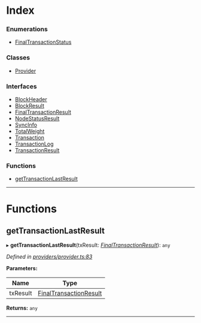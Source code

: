 

# Index

### Enumerations

* [FinalTransactionStatus](../enums/_providers_provider_.finaltransactionstatus.md)

### Classes

* [Provider](../classes/_providers_provider_.provider.md)

### Interfaces

* [BlockHeader](../interfaces/_providers_provider_.blockheader.md)
* [BlockResult](../interfaces/_providers_provider_.blockresult.md)
* [FinalTransactionResult](../interfaces/_providers_provider_.finaltransactionresult.md)
* [NodeStatusResult](../interfaces/_providers_provider_.nodestatusresult.md)
* [SyncInfo](../interfaces/_providers_provider_.syncinfo.md)
* [TotalWeight](../interfaces/_providers_provider_.totalweight.md)
* [Transaction](../interfaces/_providers_provider_.transaction.md)
* [TransactionLog](../interfaces/_providers_provider_.transactionlog.md)
* [TransactionResult](../interfaces/_providers_provider_.transactionresult.md)

### Functions

* [getTransactionLastResult](_providers_provider_.md#gettransactionlastresult)

---

# Functions

<a id="gettransactionlastresult"></a>

##  getTransactionLastResult

▸ **getTransactionLastResult**(txResult: *[FinalTransactionResult](../interfaces/_providers_provider_.finaltransactionresult.md)*): `any`

*Defined in [providers/provider.ts:83](https://github.com/nearprotocol/nearlib/blob/4fd2642/src.ts/providers/provider.ts#L83)*

**Parameters:**

| Name | Type |
| ------ | ------ |
| txResult | [FinalTransactionResult](../interfaces/_providers_provider_.finaltransactionresult.md) |

**Returns:** `any`

___


